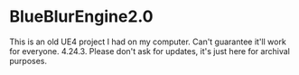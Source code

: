 # BlueBlurEngine2.0
This is an old UE4 project I had on my computer. Can't guarantee it'll work for everyone. 4.24.3. Please don't ask for updates, it's just here for archival purposes.
